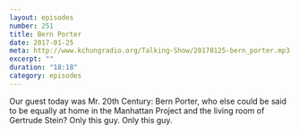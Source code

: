 ```yaml
---
layout: episodes
number: 251
title: Bern Porter
date: 2017-01-25
meta: http://www.kchungradio.org/Talking-Show/20170125-bern_porter.mp3
excerpt: ""
duration: "18:18"
category: episodes
---
```


Our guest today was Mr. 20th Century: Bern Porter, who else could be said to be equally at home in the Manhattan Project and the living room of Gertrude Stein? Only this guy. Only this guy.
